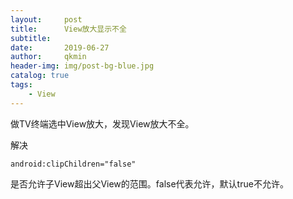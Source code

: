 ```yaml
---
layout:     post
title:      View放大显示不全
subtitle:   
date:       2019-06-27
author:     qkmin
header-img: img/post-bg-blue.jpg
catalog: true
tags:
    - View
---
```


做TV终端选中View放大，发现View放大不全。

解决


    android:clipChildren="false"

是否允许子View超出父View的范围。false代表允许，默认true不允许。